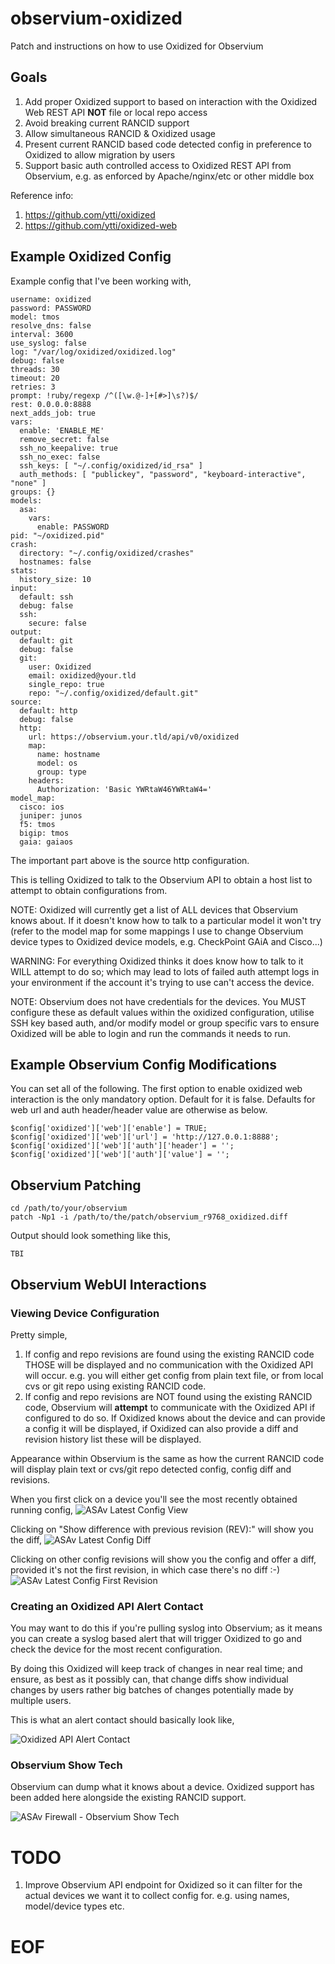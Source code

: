 # observium-oxidized

Patch and instructions on how to use Oxidized for Observium

## Goals

1. Add proper Oxidized support to based on interaction with the Oxidized Web REST API **NOT** file or local repo access
2. Avoid breaking current RANCID support
3. Allow simultaneous RANCID & Oxidized usage
4. Present current RANCID based code detected config in preference to Oxidized to allow migration by users
5. Support basic auth controlled access to Oxidized REST API from Observium, e.g. as enforced by Apache/nginx/etc or other middle box

Reference info:
1. https://github.com/ytti/oxidized
2. https://github.com/ytti/oxidized-web

## Example Oxidized Config

Example config that I've been working with,

```
username: oxidized
password: PASSWORD
model: tmos
resolve_dns: false
interval: 3600
use_syslog: false
log: "/var/log/oxidized/oxidized.log"
debug: false
threads: 30
timeout: 20
retries: 3
prompt: !ruby/regexp /^([\w.@-]+[#>]\s?)$/
rest: 0.0.0.0:8888
next_adds_job: true
vars:
  enable: 'ENABLE_ME'
  remove_secret: false
  ssh_no_keepalive: true
  ssh_no_exec: false
  ssh_keys: [ "~/.config/oxidized/id_rsa" ]
  auth_methods: [ "publickey", "password", "keyboard-interactive", "none" ]
groups: {}
models:
  asa:
    vars:
      enable: PASSWORD
pid: "~/oxidized.pid"
crash:
  directory: "~/.config/oxidized/crashes"
  hostnames: false
stats:
  history_size: 10
input:
  default: ssh
  debug: false
  ssh:
    secure: false
output:
  default: git
  debug: false
  git:
    user: Oxidized
    email: oxidized@your.tld
    single_repo: true
    repo: "~/.config/oxidized/default.git"
source:
  default: http
  debug: false
  http:
    url: https://observium.your.tld/api/v0/oxidized
    map:
      name: hostname
      model: os
      group: type
    headers:
      Authorization: 'Basic YWRtaW46YWRtaW4='
model_map:
  cisco: ios
  juniper: junos
  f5: tmos
  bigip: tmos
  gaia: gaiaos
```

The important part above is the source http configuration.

This is telling Oxidized to talk to the Observium API to obtain a host list to attempt to obtain configurations from.

NOTE: Oxidized will currently get a list of ALL devices that Observium knows about. If it doesn't know how to talk to a particular model it won't try (refer to the model map for some mappings I use to change Observium device types to Oxidized device models, e.g. CheckPoint GAiA and Cisco...)

WARNING: For everything Oxidized thinks it does know how to talk to it WILL attempt to do so; which may lead to lots of failed auth attempt logs in your environment if the account it's trying to use can't access the device.

NOTE: Observium does not have credentials for the devices. You MUST configure these as default values within the oxidized configuration, utilise SSH key based auth, and/or modify model or group specific vars to ensure Oxidized will be able to login and run the commands it needs to run.

## Example Observium Config Modifications

You can set all of the following. The first option to enable oxidized web interaction is the only mandatory option. Default for it is false. Defaults for web url and auth header/header value are otherwise as below.

```
$config['oxidized']['web']['enable'] = TRUE;
$config['oxidized']['web']['url'] = 'http://127.0.0.1:8888';
$config['oxidized']['web']['auth']['header'] = '';
$config['oxidized']['web']['auth']['value'] = '';
```

## Observium Patching

```
cd /path/to/your/observium
patch -Np1 -i /path/to/the/patch/observium_r9768_oxidized.diff
```

Output should look something like this,

```
TBI
```

## Observium WebUI Interactions

### Viewing Device Configuration

Pretty simple,

1) If config and repo revisions are found using the existing RANCID code THOSE will be displayed and no communication with the Oxidized API will occur. e.g. you will either get config from plain text file, or from local cvs or git repo using existing RANCID code.
2) If config and repo revisions are NOT found using the existing RANCID code, Observium will **attempt** to communicate with the Oxidized API if configured to do so. If Oxidized knows about the device and can provide a config it will be displayed, if Oxidized can also provide a diff and revision history list these will be displayed.

Appearance within Observium is the same as how the current RANCID code will display plain text or cvs/git repo detected config, config diff and revisions.

When you first click on a device you'll see the most recently obtained running config,
![ASAv Latest Config View](/screenshots/asa_1.png?raw=true "ASAv 1 Latest Config View")

Clicking on "Show difference with previous revision (REV):" will show you the diff,
![ASAv Latest Config Diff](/screenshots/asa_2.png?raw=true "ASAv 1 Latest Config Diff")

Clicking on other config revisions will show you the config and offer a diff, provided it's not the first revision, in which case there's no diff :-)
![ASAv Latest Config First Revision](/screenshots/asa_3.png?raw=true "ASAv 1 Latest Config First Revision")


### Creating an Oxidized API Alert Contact

You may want to do this if you're pulling syslog into Observium; as it means you can create a syslog based alert that will trigger Oxidized to go and check the device for the most recent configuration.

By doing this Oxidized will keep track of changes in near real time; and ensure, as best as it possibly can, that change diffs show individual changes by users rather big batches of changes potentially made by multiple users.

This is what an alert contact should basically look like,

![Oxidized API Alert Contact](/screenshots/oxidized_api_alert_contact.png?raw=true "Oxidized API Alert Contact")

### Observium Show Tech

Observium can dump what it knows about a device. Oxidized support has been added here alongside the existing RANCID support.

![ASAv Firewall - Observium Show Tech](/screenshots/asa_show_tech.png?raw=true "ASAv Firewall - Observium Show Tech")

# TODO

1. Improve Observium API endpoint for Oxidized so it can filter for the actual devices we want it to collect config for. e.g. using names, model/device types etc.

# EOF

